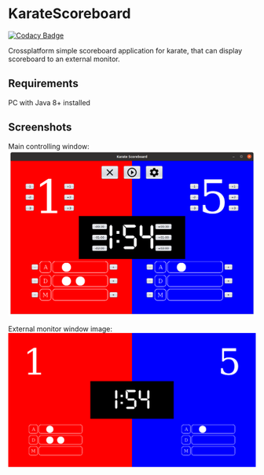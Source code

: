 # KarateScoreboard

[![Codacy Badge](https://api.codacy.com/project/badge/Grade/356cb602390f45d29a4ec2762b1c2450)](https://app.codacy.com/manual/AlexanderShirokih/KarateScoreboard?utm_source=github.com&utm_medium=referral&utm_content=AlexanderShirokih/KarateScoreboard&utm_campaign=Badge_Grade_Dashboard)

Crossplatform simple scoreboard application for karate, that can display scoreboard to an external monitor.
## Requirements
PC with Java 8+ installed

## Screenshots
Main controlling window:
![Main window screenshot](https://github.com/AlexanderShirokih/KarateScoreboard/blob/master/screenshots/base_frame.png)

External monitor window image:
![External monitor screenshot](https://github.com/AlexanderShirokih/KarateScoreboard/blob/master/screenshots/external.png)
